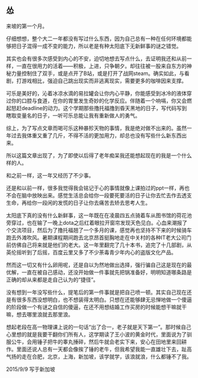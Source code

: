## 怂

来坡的第一个月。

仔细想想，整个大二一年都没有写过什么东西，因为自己总有一种在任何环境都能够把日子混得一成不变的能力，所以老是有种太阳底下无新鲜事的谜之错觉。


其实也会有很多次感受到内心的不安，迫切地想去写点什么，去证明我还和从前一样，一直在很用力的活着——积极，上进，只争朝夕。却往往被一股来自东方的神秘力量控制住了双手，或是点开了B站，或是打开了战网steam。确实如此，与看剧，打游戏相比，强迫自己跳出现实而非逃离现实，需要更多的咖啡因来支撑。


可乐是美好的，沁着冰凉水滴的易拉罐会让你内心平静，你能感受到冰冷的液体穿过你的口腔与食道，在你的胃里发生奇妙的化学反应。伴随着一个响嗝，你又会燃起怒赶deadline的动力。这个学期那些撸托福撸到昏天黑地的日子，写代码写到瞎取变量名的日子，一听可乐总能让我有重新做人的勇气。


综上，为了写点文章而喝可乐这种暴殄天物的事情，我是绝对做不出来的。虽然一年过去我体重又重了几斤，不得不活的更加用力，却总也没有写些什么新东西出来。


所以这篇文章出现了，为了即使以后得了老年痴呆我还能想起现在的我是一个什么样的人。


和之前一样，这一年又经历了不少事。


还是和以前一样，很多我觉得我会铭记于心的事情就像上课拍过的ppt一样，再也不会在脑中放映出来。感觉生活总会给你一段要死要活的日子让你去忙去作去透支生命，再给你一段闲的发慌的日子让你去痛苦去矫去思考人生。


太阳底下真的没有什么新鲜事，这一年既在在凌晨四五点骑着车从图书馆的荷花池旁穿过，也在输了一晚上dota之后红着眼拉开窗帘发现天色见白。心血来潮报了个交流项目，然后为了撸托福翘了一个多月的课，感觉再也坚持不下来的时候骑车跑去外滩吹风。暑期课程期间跑去北京昂首挺胸地走在中关村的各种IT老大公司门前仿佛自己将来就是他们的老大。这一年里翻完了几十本书，追完了十几部剧，从英伦摇听到了后摇，百度云里又多了不少荼毒青少年内心的盗版文化产品。


然而这一切又有什么卵用呢，还是自以为然地做出选择，强行骗自己这是现在的最优解，一直在被自己感动，还没开始做一件事就先把锅准备好，明明知道哪条路是正确的却从来都是走自己认为的“捷径”。


没有想到一年没写些什么，提笔后的第一件事就是把自己喷一顿。其实自己现在还是有很多东西没想明白，也不想装得太明白。只想在还能够肆无忌惮地做一个傻逼的阶段做一个有谜之自信的傻逼，在还不用想结婚工作买房的时候能想干嘛就干嘛，想去哪里浪就去那里浪。


想起老段在高一物理课上说的一句话“出了合一，老子就是天下第一”。那时候自己心里想的就是我要干翻你们所有人，这学期读了王小波的黄金时代，里面说为了驯服公牛，会用锤子把牛的睾丸捶碎，然后牛就会老实下来，安心在田地里来回耕作。里面还说人总有一天都会像挨了锤的老牛，但我希望我能一直雄壮下去，趾高气扬的走在合肥，北京，上海，新加坡，该学就学，该浪就浪，什么都锤不了我。



2015/9/9   写于新加坡  